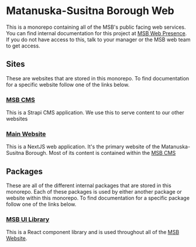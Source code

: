 # Matanuska-Susitna Borough Web

This is a monorepo containing all of the MSB's public facing web services. You can find internal documentation for this project at [MSB Web Presence](https://git.ad.matsugov.us/ops/obsidian/msb_obsidian/-/blob/main/freedom/Docs/Projects/MSB%20web/MSB%20Web%20Presence.md?ref_type=heads). If you do not have access to this, talk to your manager or the MSB web team to get access.

## Sites

These are websites that are stored in this monorepo. To find documentation for a specific website follow one of the links below.

### [MSB CMS](./sites/msb/)

This is a Strapi CMS application. We use this to serve content to our other websites

### [Main Website](./sites/msb/)

This is a NextJS web application. It's the primary website of the Matanuska-Susitna Borough. Most of its content is contained within the [MSB CMS](#msb-cms)

## Packages

These are all of the different internal packages that are stored in this monorepo. Each of these packages is used by either another package or website within this monorepo. To find documentation for a specific package follow one of the links below.

### [MSB UI Library](./packages/ui/)

This is a React component library and is used throughout all of the [MSB Website](#sites).
